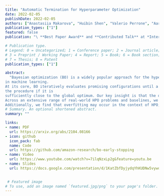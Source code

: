 ```yaml
---
title: "Automatic Termination for Hyperparameter Optimization"
date: 2022-02-05
publishDate: 2022-02-05
authors: ["Anastasiia Makarova", "Huibin Shen", "Valerio Perrone", "Aaron Klein", "Jean Baptiste Faddoul", "Andreas Krause", "Matthias Seeger", "Cedric Archambeau"]
publication_types: ["1"]
featured: false
publication: "\ **Best Paper Award** and **Contributed Talk** at *International Conference on Automated Machine Learning (AutoML-Conf)*, *ICLR Workshop on Neural Architecture Search 2021*"

# Publication type.
# Legend: 0 = Uncategorized; 1 = Conference paper; 2 = Journal article;
# 3 = Preprint / Working Paper; 4 = Report; 5 = Book; 6 = Book section;
# 7 = Thesis; 8 = Patent
publication_types: ["1"]

abstract:
  "Bayesian optimization (BO) is a widely popular approach for the hyperparameter optimization (HPO) 
in machine learning. 
At its core, BO iteratively evaluates promising configurations until a user-defined budget, such as wall-clock time or number of iterations, is exhausted. While the final performance after tuning heavily depends on the provided budget, it is hard to pre-specify an optimal value in advance. In this work, we propose an effective and intuitive termination criterion for BO that automatically stops 
the procedure if it is 
sufficiently close to the global optimum. Our key insight is that the discrepancy between the true objective (predictive performance on test data) and the computable target (validation performance) suggests stopping once the suboptimality in optimizing the target is dominated by the statistical estimation error.
Across an extensive range of real-world HPO problems and baselines, we show that our termination criterion achieves a better trade-off between the test performance and optimization time.
Additionally, we find that overfitting may occur in the context of HPO, which is arguably an overlooked problem in the literature, and show how our termination criterion helps to mitigate this phenomenon on both small and large datasets. "
# Summary. An optional shortened abstract.
summary: ""

links:
- name: PDF
  url: https://arxiv.org/abs/2104.08166
- icon: github
  icon_pack: fab
  name: Code
  url: https://github.com/amazon-research/bo-early-stopping
- name: Video
  url: https://www.youtube.com/watch?v=7ilqNzxLp2g&feature=youtu.be
- name: Slides
  url: https://docs.google.com/presentation/d/1KatZbfDyjydqYhKUDNw5vywqtKUz0wJCGyJBmZqzbwU/edit?usp=sharing
 

 # Featured image
# To use, add an image named `featured.jpg/png` to your page's folder.
---
```

